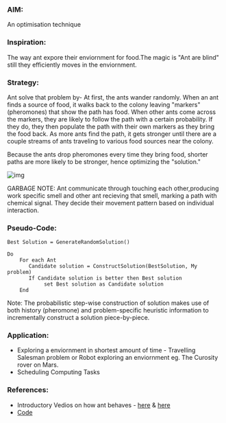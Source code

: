 ### AIM:
An optimisation technique

### Inspiration:
The way ant expore their enviornment for food.The magic is "Ant are blind" still they efficiently moves in the enviornment.

### Strategy:
Ant solve that problem by- At first, the ants wander randomly. When an ant finds a source of food, it walks back to the colony leaving "markers" (pheromones) that show the path has food. When other ants come across the markers, they are likely to follow the path with a certain probability. If they do, they then populate the path with their own markers as they bring the food back. As more ants find the path, it gets stronger until there are a couple streams of ants traveling to various food sources near the colony.

Because the ants drop pheromones every time they bring food, shorter paths are more likely to be stronger, hence optimizing the "solution."

![img](http://www.projects.science.uu.nl/urbanbiology/antfig5.png)


GARBAGE NOTE: Ant communicate through touching each other,producing work specific smell and other ant recieving that smell, marking a path with chemical signal. They decide their movement pattern based on individual interaction.

### Pseudo-Code:
```
Best Solution = GenerateRandomSolution()

Do
    For each Ant
       Candidate solution = ConstructSolution(BestSolution, My problem)
       If Candidate solution is better then Best solution
       		set Best solution as Candidate solution
    End

```
Note: The probabilistic step-wise construction of solution makes use of both history (pheromone) and problem-specific heuristic information to incrementally construct a solution piece-by-piece.

### Application:

* Exploring a enviornment in shortest amount of time - Travelling Salesman problem or Robot exploring an enviornment eg. The Curosity rover on Mars.
* Scheduling Computing Tasks

### References:

* Introductory Vedios on how ant behaves - [here](https://www.youtube.com/watch?v=vG-QZOTc5_Q) & [here](https://www.youtube.com/watch?v=7s16f2fmkEw)
* [Code](www.cleveralgorithms.com/nature-inspired/swarm/ant_colony_system.html)

